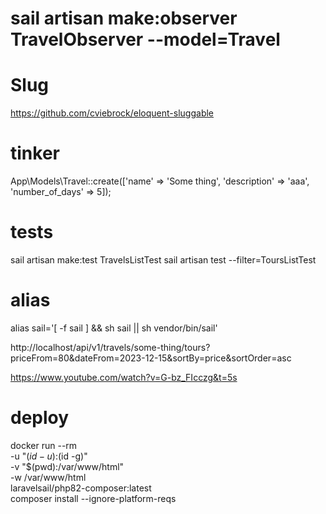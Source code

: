 # sail artisan make:observer TravelObserver --model=Travel

# Slug
https://github.com/cviebrock/eloquent-sluggable

# tinker
App\Models\Travel::create(['name' => 'Some thing', 'description' => 'aaa', 'number_of_days' => 5]);

# tests
sail artisan make:test TravelsListTest
sail artisan test --filter=ToursListTest

# alias 
alias sail='[ -f sail ] && sh sail || sh vendor/bin/sail'


http://localhost/api/v1/travels/some-thing/tours?priceFrom=80&dateFrom=2023-12-15&sortBy=price&sortOrder=asc

https://www.youtube.com/watch?v=G-bz_FIcczg&t=5s

# deploy
docker run --rm \
-u "$(id -u):$(id -g)" \
-v "$(pwd):/var/www/html" \
-w /var/www/html \
laravelsail/php82-composer:latest \
composer install --ignore-platform-reqs
